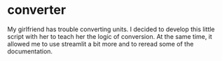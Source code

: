 # converter
My girlfriend has trouble converting units. 
I decided to develop this little script with her to teach her the logic of conversion. At the same time, it allowed me to use streamlit a bit more and to reread some of the documentation. 
